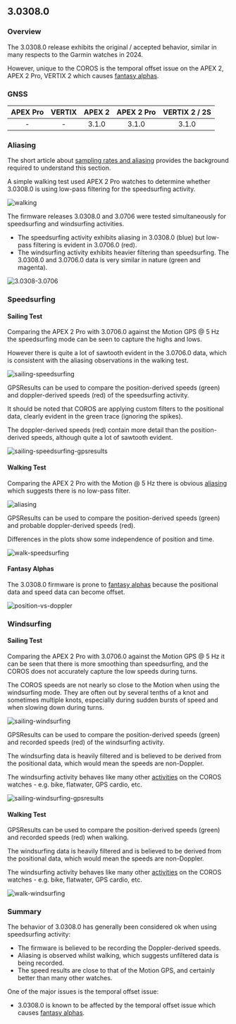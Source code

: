 ## 3.0308.0

### Overview

The 3.0308.0 release exhibits the original / accepted behavior, similar in many respects to the Garmin watches in 2024.

However, unique to the COROS is the temporal offset issue on the APEX 2, APEX 2 Pro, VERTIX 2 which causes [fantasy alphas](../../alpha/README.md).



### GNSS

| APEX Pro | VERTIX | APEX 2 | APEX 2 Pro | VERTIX 2 / 2S |
| :------: | :----: | :----: | :--------: | :-----------: |
|    -     |   -    | 3.1.0  |   3.1.0    |     3.1.0     |



### Aliasing

The short article about [sampling rates and aliasing](../../../../general/aliasing/README.md) provides the background required to understand this section.

A simple walking test used APEX 2 Pro watches to determine whether 3.0308.0 is using low-pass filtering for the speedsurfing activity.

![walking](img/devices.jpg)

The firmware releases 3.0308.0 and 3.0706 were tested simultaneously for speedsurfing and windsurfing activities.

- The speedsurfing activity exhibits aliasing in 3.0308.0 (blue) but low-pass filtering is evident in 3.0706.0 (red).
- The windsurfing activity exhibits heavier filtering than speedsurfing. The 3.0308.0 and 3.0706.0 data is very similar in nature (green and magenta).

![3.0308-3.0706](img/3.0308-3.0706.png)



### Speedsurfing

#### Sailing Test

Comparing the APEX 2 Pro with 3.0706.0 against the Motion GPS @ 5 Hz the speedsurfing mode can be seen to capture the highs and lows.

However there is quite a lot of sawtooth evident in the 3.0706.0 data, which is consistent with the aliasing observations in the walking test.

![sailing-speedsurfing](img/sailing-speedsurfing.png)

GPSResults can be used to compare the position-derived speeds (green) and doppler-derived speeds (red) of the speedsurfing activity.

It should be noted that COROS are applying custom filters to the positional data, clearly evident in the green trace (ignoring the spikes).

The doppler-derived speeds (red) contain more detail than the position-derived speeds, although quite a lot of sawtooth evident.

![sailing-speedsurfing-gpsresults](img/sailing-speedsurfing-gpsresults.png)



#### Walking Test

Comparing the APEX 2 Pro with the Motion @ 5 Hz there is obvious [aliasing](../../../../general/aliasing/README.md) which suggests there is no low-pass filter.

![aliasing](img/aliasing.png)

GPSResults can be used to compare the position-derived speeds (green) and probable doppler-derived speeds (red).

Differences in the plots show some independence of position and time.

![walk-speedsurfing](img/walk-speedsurfing.png)



#### Fantasy Alphas

The 3.0308.0 firmware is prone to [fantasy alphas](../../alpha/README.md) because the positional data and speed data can become offset.

![position-vs-doppler](img/position-vs-doppler.png)



### Windsurfing

#### Sailing Test

Comparing the APEX 2 Pro with 3.0706.0 against the Motion GPS @ 5 Hz it can be seen that there is more smoothing than speedsurfing, and the COROS does not accurately capture the low speeds during turns.

The COROS speeds are not nearly so close to the Motion when using the windsurfing mode. They are often out by several tenths of a knot and sometimes multiple knots, especially during sudden bursts of speed and when slowing down during turns.

![sailing-windsurfing](img/sailing-windsurfing.png)



GPSResults can be used to compare the position-derived speeds (green) and recorded speeds (red) of the windsurfing activity.

The windsurfing data is heavily filtered and is believed to be derived from the positional data, which would mean the speeds are non-Doppler.

The windsurfing activity behaves like many other [activities](../../activities/README.md) on the COROS watches - e.g. bike, flatwater, GPS cardio, etc.

![sailing-windsurfing-gpsresults](img/sailing-windsurfing-gpsresults.png)



#### Walking Test

GPSResults can be used to compare the position-derived speeds (green) and recorded speeds (red) when walking.

The windsurfing data is heavily filtered and is believed to be derived from the positional data, which would mean the speeds are non-Doppler.

The windsurfing activity behaves like many other [activities](../../activities/README.md) on the COROS watches - e.g. bike, flatwater, GPS cardio, etc.

![walk-windsurfing](img/walk-windsurfing.png)



### Summary

The behavior of 3.0308.0 has generally been considered ok when using speedsurfing activity:

- The firmware is believed to be recording the Doppler-derived speeds.
- Aliasing is observed whilst walking, which suggests unfiltered data is being recorded.
- The speed results are close to that of the Motion GPS, and certainly better than many other watches.

One of the major issues is the temporal offset issue:

- 3.0308.0 is known to be affected by the temporal offset issue which causes [fantasy alphas](../../alpha/README.md).

